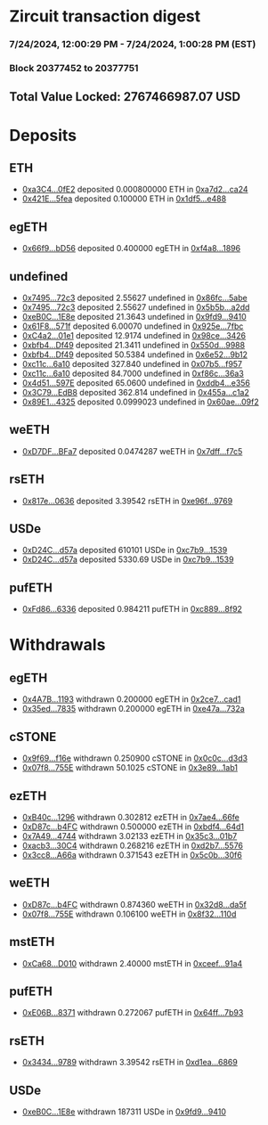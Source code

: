 # Zircuit transaction digest
### 7/24/2024, 12:00:29 PM - 7/24/2024, 1:00:28 PM (EST)
### Block 20377452 to 20377751

## Total Value Locked: 2767466987.07 USD

# Deposits
## ETH
- [0xa3C4...0fE2](https://etherscan.io/address/0xa3C49278b260DC50E728C7053433c3420cBf0fE2) deposited 0.000800000 ETH in [0xa7d2...ca24](https://etherscan.io/tx/0xa3C49278b260DC50E728C7053433c3420cBf0fE2)
- [0x421E...5fea](https://etherscan.io/address/0x421E28cA2D174aBf03d17C2cb05ea3Ac01E55fea) deposited 0.100000 ETH in [0x1df5...e488](https://etherscan.io/tx/0x421E28cA2D174aBf03d17C2cb05ea3Ac01E55fea)
## egETH
- [0x66f9...bD56](https://etherscan.io/address/0x66f9A6775dBA0b65c888C14c9FE52f8C4B74bD56) deposited 0.400000 egETH in [0xf4a8...1896](https://etherscan.io/tx/0x66f9A6775dBA0b65c888C14c9FE52f8C4B74bD56)
## undefined
- [0x7495...72c3](https://etherscan.io/address/0x7495821Eb5500c0A0357dFf40Fb765D362Ce72c3) deposited 2.55627 undefined in [0x86fc...5abe](https://etherscan.io/tx/0x7495821Eb5500c0A0357dFf40Fb765D362Ce72c3)
- [0x7495...72c3](https://etherscan.io/address/0x7495821Eb5500c0A0357dFf40Fb765D362Ce72c3) deposited 2.55627 undefined in [0x5b5b...a2dd](https://etherscan.io/tx/0x7495821Eb5500c0A0357dFf40Fb765D362Ce72c3)
- [0xeB0C...1E8e](https://etherscan.io/address/0xeB0Cda1a52f9ac0bD5293bd65b52eD07168e1E8e) deposited 21.3643 undefined in [0x9fd9...9410](https://etherscan.io/tx/0xeB0Cda1a52f9ac0bD5293bd65b52eD07168e1E8e)
- [0x61F8...571f](https://etherscan.io/address/0x61F85779B24dCe82EBDD1B004FC997c32f17571f) deposited 6.00070 undefined in [0x925e...7fbc](https://etherscan.io/tx/0x61F85779B24dCe82EBDD1B004FC997c32f17571f)
- [0xC4a2...01e1](https://etherscan.io/address/0xC4a267B902685667c68c9731969d9844B78301e1) deposited 12.9174 undefined in [0x98ce...3426](https://etherscan.io/tx/0xC4a267B902685667c68c9731969d9844B78301e1)
- [0xbfb4...Df49](https://etherscan.io/address/0xbfb496ACb99299e9eCE84B3FD1B3fDd0f6CDDf49) deposited 21.3411 undefined in [0x550d...9988](https://etherscan.io/tx/0xbfb496ACb99299e9eCE84B3FD1B3fDd0f6CDDf49)
- [0xbfb4...Df49](https://etherscan.io/address/0xbfb496ACb99299e9eCE84B3FD1B3fDd0f6CDDf49) deposited 50.5384 undefined in [0x6e52...9b12](https://etherscan.io/tx/0xbfb496ACb99299e9eCE84B3FD1B3fDd0f6CDDf49)
- [0xc11c...6a10](https://etherscan.io/address/0xc11c720C554db80A89FfEA960633429be61c6a10) deposited 327.840 undefined in [0x07b5...f957](https://etherscan.io/tx/0xc11c720C554db80A89FfEA960633429be61c6a10)
- [0xc11c...6a10](https://etherscan.io/address/0xc11c720C554db80A89FfEA960633429be61c6a10) deposited 84.7000 undefined in [0xf86c...36a3](https://etherscan.io/tx/0xc11c720C554db80A89FfEA960633429be61c6a10)
- [0x4d51...597E](https://etherscan.io/address/0x4d51971Ed45b362BB9762F91C993B461230a597E) deposited 65.0600 undefined in [0xddb4...e356](https://etherscan.io/tx/0x4d51971Ed45b362BB9762F91C993B461230a597E)
- [0x3C79...EdB8](https://etherscan.io/address/0x3C7902C1C927CeadB56A8d3fb568D77F1e12EdB8) deposited 362.814 undefined in [0x455a...c1a2](https://etherscan.io/tx/0x3C7902C1C927CeadB56A8d3fb568D77F1e12EdB8)
- [0x89E1...4325](https://etherscan.io/address/0x89E1876A37569d2999F971978b2e3E884aF34325) deposited 0.0999023 undefined in [0x60ae...09f2](https://etherscan.io/tx/0x89E1876A37569d2999F971978b2e3E884aF34325)
## weETH
- [0xD7DF...BFa7](https://etherscan.io/address/0xD7DF7E085214743530afF339aFC420c7c720BFa7) deposited 0.0474287 weETH in [0x7dff...f7c5](https://etherscan.io/tx/0xD7DF7E085214743530afF339aFC420c7c720BFa7)
## rsETH
- [0x817e...0636](https://etherscan.io/address/0x817e3Cf729c836CD02fb7c8e55283003711d0636) deposited 3.39542 rsETH in [0xe96f...9769](https://etherscan.io/tx/0x817e3Cf729c836CD02fb7c8e55283003711d0636)
## USDe
- [0xD24C...d57a](https://etherscan.io/address/0xD24Cfe2d0fa81369ca6291c28ac5426e16B6d57a) deposited 610101 USDe in [0xc7b9...1539](https://etherscan.io/tx/0xD24Cfe2d0fa81369ca6291c28ac5426e16B6d57a)
- [0xD24C...d57a](https://etherscan.io/address/0xD24Cfe2d0fa81369ca6291c28ac5426e16B6d57a) deposited 5330.69 USDe in [0xc7b9...1539](https://etherscan.io/tx/0xD24Cfe2d0fa81369ca6291c28ac5426e16B6d57a)
## pufETH
- [0xFd86...6336](https://etherscan.io/address/0xFd86D28a6dF8635C47AF7c6Ac5597893070D6336) deposited 0.984211 pufETH in [0xc889...8f92](https://etherscan.io/tx/0xFd86D28a6dF8635C47AF7c6Ac5597893070D6336)
# Withdrawals
## egETH
- [0x4A7B...1193](https://etherscan.io/address/0x4A7B6032AACabAa953E0cE9C4753321a635a1193) withdrawn 0.200000 egETH in [0x2ce7...cad1](https://etherscan.io/tx/0x4A7B6032AACabAa953E0cE9C4753321a635a1193)
- [0x35ed...7835](https://etherscan.io/address/0x35edBfA848244361002604B1a9FD6DaAe1727835) withdrawn 0.200000 egETH in [0xe47a...732a](https://etherscan.io/tx/0x35edBfA848244361002604B1a9FD6DaAe1727835)
## cSTONE
- [0x9f69...f16e](https://etherscan.io/address/0x9f6971f905D582167D30281893190ECcb10bf16e) withdrawn 0.250900 cSTONE in [0x0c0c...d3d3](https://etherscan.io/tx/0x9f6971f905D582167D30281893190ECcb10bf16e)
- [0x07f8...755E](https://etherscan.io/address/0x07f82CEa5770723207f8544a00023DEb8968755E) withdrawn 50.1025 cSTONE in [0x3e89...1ab1](https://etherscan.io/tx/0x07f82CEa5770723207f8544a00023DEb8968755E)
## ezETH
- [0xB40c...1296](https://etherscan.io/address/0xB40c5c40a2824646f96bA7206f7ed2b655Df1296) withdrawn 0.302812 ezETH in [0x7ae4...66fe](https://etherscan.io/tx/0xB40c5c40a2824646f96bA7206f7ed2b655Df1296)
- [0xD87c...b4FC](https://etherscan.io/address/0xD87cdfc2095DdEd894eDbFfD6d76D5066e6bb4FC) withdrawn 0.500000 ezETH in [0xbdf4...64d1](https://etherscan.io/tx/0xD87cdfc2095DdEd894eDbFfD6d76D5066e6bb4FC)
- [0x7A49...4744](https://etherscan.io/address/0x7A493Be5c2ce014cD049Bf178a1ac0Db1B434744) withdrawn 3.02133 ezETH in [0x35c3...01b7](https://etherscan.io/tx/0x7A493Be5c2ce014cD049Bf178a1ac0Db1B434744)
- [0xacb3...30C4](https://etherscan.io/address/0xacb31a82CEbD33Df2e1708CCB895E7Ffe38330C4) withdrawn 0.268216 ezETH in [0xd2b7...5576](https://etherscan.io/tx/0xacb31a82CEbD33Df2e1708CCB895E7Ffe38330C4)
- [0x3cc8...A66a](https://etherscan.io/address/0x3cc892aBbEEd0710da4A7e3ce36F6362BE86A66a) withdrawn 0.371543 ezETH in [0x5c0b...30f6](https://etherscan.io/tx/0x3cc892aBbEEd0710da4A7e3ce36F6362BE86A66a)
## weETH
- [0xD87c...b4FC](https://etherscan.io/address/0xD87cdfc2095DdEd894eDbFfD6d76D5066e6bb4FC) withdrawn 0.874360 weETH in [0x32d8...da5f](https://etherscan.io/tx/0xD87cdfc2095DdEd894eDbFfD6d76D5066e6bb4FC)
- [0x07f8...755E](https://etherscan.io/address/0x07f82CEa5770723207f8544a00023DEb8968755E) withdrawn 0.106100 weETH in [0x8f32...110d](https://etherscan.io/tx/0x07f82CEa5770723207f8544a00023DEb8968755E)
## mstETH
- [0xCa68...D010](https://etherscan.io/address/0xCa681CEbEEb79F4992b954c871D893aa293AD010) withdrawn 2.40000 mstETH in [0xceef...91a4](https://etherscan.io/tx/0xCa681CEbEEb79F4992b954c871D893aa293AD010)
## pufETH
- [0xE06B...8371](https://etherscan.io/address/0xE06B33aAcF760E52a8b837f7AdDEF7519A8b8371) withdrawn 0.272067 pufETH in [0x64ff...7b93](https://etherscan.io/tx/0xE06B33aAcF760E52a8b837f7AdDEF7519A8b8371)
## rsETH
- [0x3434...9789](https://etherscan.io/address/0x34349c5569e7B846c3558961552D2202760A9789) withdrawn 3.39542 rsETH in [0xd1ea...6869](https://etherscan.io/tx/0x34349c5569e7B846c3558961552D2202760A9789)
## USDe
- [0xeB0C...1E8e](https://etherscan.io/address/0xeB0Cda1a52f9ac0bD5293bd65b52eD07168e1E8e) withdrawn 187311 USDe in [0x9fd9...9410](https://etherscan.io/tx/0xeB0Cda1a52f9ac0bD5293bd65b52eD07168e1E8e)
